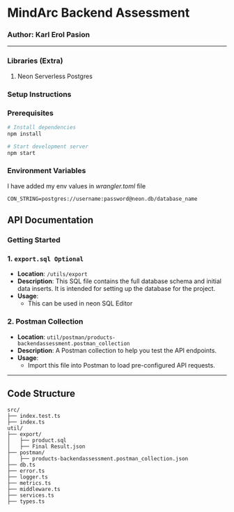 # MindArc Backend Assessment

### Author: Karl Erol Pasion

---

### Libraries (Extra)

1. Neon Serverless Postgres

### Setup Instructions

### Prerequisites

```bash
# Install dependencies
npm install

# Start development server
npm start
```

### Environment Variables

I have added my env values in _wrangler.toml_ file

```env
CON_STRING=postgres://username:password@neon.db/database_name
```

## API Documentation

### Getting Started

### 1. **`export.sql Optional`**

- **Location**: `/utils/export`
- **Description**: This SQL file contains the full database schema and initial data inserts. It is intended for setting up the database for the project.
- **Usage**:
  - This can be used in neon SQL Editor


### 2. **Postman Collection**

- **Location**: `util/postman/products-backendassessment.postman_collection`
- **Description**: A Postman collection to help you test the API endpoints.
- **Usage**:
  - Import this file into Postman to load pre-configured API requests.

---

## Code Structure

```
src/
├── index.test.ts
├── index.ts
util/
├── export/
│   ├── product.sql
│   ├── Final Result.json
├── postman/
│   ├── products-backendassessment.postman_collection.json
├── db.ts
├── error.ts
├── logger.ts
├── metrics.ts
├── middleware.ts
├── services.ts
├── types.ts

```

